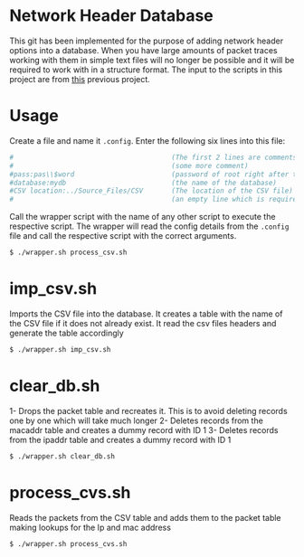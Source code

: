 # Network Header Database
This git has been implemented for the purpose of adding network header options into a database. When you have large amounts of packet traces
working with them in simple text files will no longer be possible and it will be required to work with in a structure format. The input
to the scripts in this project are from [this](https://github.com/pedrumj2/Pcap_Extractor) previous project.

# Usage
Create a file and name it `.config`. Enter the following six lines into this file:
```bash
#                                       (The first 2 lines are comments)
#                                       (some more comment)
#pass:pas\\$word                        (password of root right after the colon. Note that special characters must be escaped)
#database:mydb                          (the name of the database)
#CSV location:../Source_Files/CSV       (The location of the CSV file)
#                                       (an empty line which is required)
```

Call the wrapper script with the name of any other script to execute the respective script. The wrapper will read the config
details from the `.config` file and call the respective script with the correct arguments.

```bash
$ ./wrapper.sh process_csv.sh
```
# imp_csv.sh
Imports the CSV file into the database. It creates a table with the name of the CSV file if it does not already exist. It read 
the csv files headers and generate the table accordingly

```bash
$ ./wrapper.sh imp_csv.sh
```

# clear_db.sh
1- Drops the packet table and recreates it. This is to avoid deleting records one by one which will take much longer
2- Deletes records from the macaddr table and creates a dummy record with ID 1
3- Deletes records from the ipaddr table and creates a dummy record with ID 1

```bash
$ ./wrapper.sh clear_db.sh
```


# process_cvs.sh
Reads the packets from the CSV table and adds them to the packet table making lookups for the Ip and mac address

```bash
$ ./wrapper.sh process_cvs.sh
```
